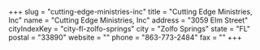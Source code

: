 +++
slug = "cutting-edge-ministries-inc"
title = "Cutting Edge Ministries, Inc"
name = "Cutting Edge Ministries, Inc"
address = "3059 Elm Street"
cityIndexKey = "city-fl-zolfo-springs"
city = "Zolfo Springs"
state = "FL"
postal = "33890"
website = ""
phone = "863-773-2484"
fax = ""
+++
